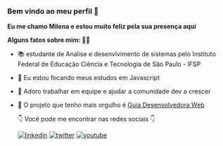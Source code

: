 ### Bem vindo ao meu perfil 🖖
**Eu me chamo Milena e estou muito feliz pela sua presença aqui**

**Alguns fatos sobre mim: 🙋🏻**


- 📚  estudante de Analise e desenvlvimento de sistemas pelo Instituto Federal de Educação Ciência e Tecnologia de São Paulo - IFSP 
- 🦏 Eu estou focando meus estudos em Javascript  
- 🤝 Adoro trabalhar em equipe e ajudar a comunidade dev a crescer 
- 🥰 O projeto que tenho mais orgulho é [Guia Desenvolvedora Web](https://github.com/MilenaCarecho/GuiaDesenvolvedoraWeb) 


  👇   Você pode me encontrar nas redes sociais 👇
 
   [![linkedin](https://user-images.githubusercontent.com/37448340/87230217-d1223200-c384-11ea-83c1-27175c5f45b2.png)](https://www.linkedin.com/in/milena-carecho-24b1ba142/)
   [![twitter](https://user-images.githubusercontent.com/37448340/87230267-22322600-c385-11ea-8d5d-8e31a97ae426.png)](https://twitter.com/MilenaCarecho)
   [![youtube](https://user-images.githubusercontent.com/37448340/87230282-40982180-c385-11ea-9ee5-016c580d85a9.png)](https://www.youtube.com/user/mimicarecho/featured?disable_polymer=1)
  
